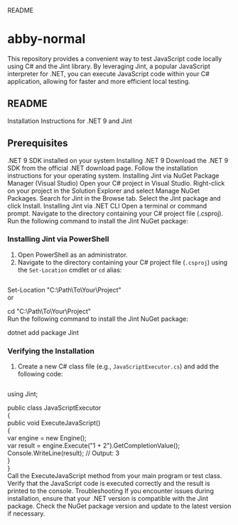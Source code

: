README
# abby-normal
This repository provides a convenient way to test JavaScript code locally using C# and the Jint library. By leveraging Jint, a popular JavaScript interpreter for .NET, you can execute JavaScript code within your C# application, allowing for faster and more efficient local testing.

## README
Installation Instructions for .NET 9 and Jint
 

## Prerequisites
.NET 9 SDK installed on your system
Installing .NET 9
Download the .NET 9 SDK from the official .NET download page.
Follow the installation instructions for your operating system.
Installing Jint via NuGet Package Manager (Visual Studio)
Open your C# project in Visual Studio.
Right-click on your project in the Solution Explorer and select Manage NuGet Packages.
Search for Jint in the Browse tab.
Select the Jint package and click Install.
Installing Jint via .NET CLI
Open a terminal or command prompt.
Navigate to the directory containing your C# project file (.csproj).
Run the following command to install the Jint NuGet package:




  
### Installing Jint via PowerShell  
1. Open PowerShell as an administrator.  
2. Navigate to the directory containing your C# project file (`.csproj`) using the `Set-Location` cmdlet or `cd` alias:  
   ```powershell  
Set-Location "C:\Path\To\Your\Project"  
or


cd "C:\Path\To\Your\Project"  
Run the following command to install the Jint NuGet package:

dotnet add package Jint

  
### Verifying the Installation  
1. Create a new C# class file (e.g., `JavaScriptExecutor.cs`) and add the following code:  
   ```csharp  
using Jint;  
  
public class JavaScriptExecutor  
{  
    public void ExecuteJavaScript()  
    {  
        var engine = new Engine();  
        var result = engine.Execute("1 + 2").GetCompletionValue();  
        Console.WriteLine(result); // Output: 3  
    }  
}  
Call the ExecuteJavaScript method from your main program or test class.
Verify that the JavaScript code is executed correctly and the result is printed to the console.
Troubleshooting
If you encounter issues during installation, ensure that your .NET version is compatible with the Jint package.
Check the NuGet package version and update to the latest version if necessary.